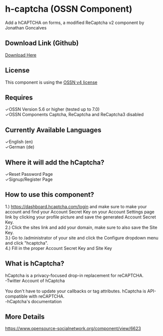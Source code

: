 # h-captcha (OSSN Component)
Add a hCAPTCHA on forms, a modified ReCaptcha v2 component by Jonathan Goncalves

## Download Link (Github)
[Download Here](https://github.com/thedoggybrad/hcaptcha-ossn/releases/download/1.3/hcaptcha.zip)

## License
This component is using the [OSSN v4 license](https://www.opensource-socialnetwork.org/licence/v4.0.html)

## Requires
✓OSSN Version 5.6 or higher (tested up to 7.0)
<br>
✓OSSN Components Captcha, ReCaptcha and ReCaptcha3 disabled

## Currently Available Languages
✓English (en)
<br>
✓German (de)


## Where it will add the hCaptcha?
✓Reset Password Page
<br>
✓Signup/Register Page

## How to use this component?
1.) https://dashboard.hcaptcha.com/login and make sure to make your account and find your Account Secret Key on your Account Settings page link by clicking your profile picture and save the generated Account Secret Key.
<br>
2.) Click the sites link and add your domain, make sure to also save the Site Key.
<br>
3.) Go to /administrator of your site and click the Configure dropdown menu and click "hcaptcha".
<br>
4.) Fill in the proper Account Secret Key and Site Key

## What is hCaptcha?
hCaptcha is a privacy-focused drop-in replacement for reCAPTCHA. 
<br>
-Twitter Account of hCaptcha
<br>
<br>
You don't have to update your callbacks or tag attributes. hCaptcha is API-compatible with reCAPTCHA.<br>
-hCaptcha's documentation

## More Details
https://www.opensource-socialnetwork.org/component/view/6623
